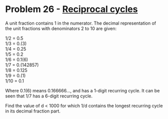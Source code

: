 # Problem 26 - [Reciprocal cycles](https://projecteuler.net/problem=26)

A unit fraction contains 1 in the numerator. The decimal representation of the unit fractions with denominators 2 to 10 are given:

  1/2	= 	0.5  
  1/3	= 	0.(3)  
  1/4	= 	0.25  
  1/5	= 	0.2  
  1/6	= 	0.1(6)  
  1/7	= 	0.(142857)  
  1/8	= 	0.125  
  1/9	= 	0.(1)  
  1/10	= 	0.1  

Where 0.1(6) means 0.166666..., and has a 1-digit recurring cycle. It can be seen that 1/7 has a 6-digit recurring cycle.

Find the value of d < 1000 for which 1/d contains the longest recurring cycle in its decimal fraction part.
